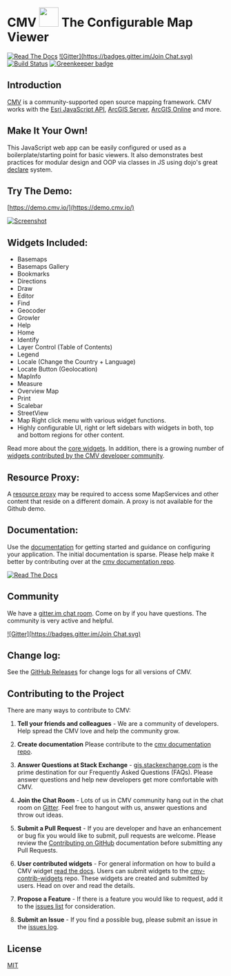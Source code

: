 # CMV <img src="https://cmv.io/images/rocket-logo.png" width="45" /> The Configurable Map Viewer

[![Read The Docs](https://img.shields.io/badge/docs-2.0.0--beta.1-brightgreen.svg?style=flat)](https://docs.cmv.io/) [![Gitter](https://badges.gitter.im/Join Chat.svg)](https://gitter.im/cmv/cmv-app?utm_source=badge&utm_medium=badge&utm_campaign=pr-badge&utm_content=badge) [![Build Status](https://travis-ci.org/cmv/cmv-app.svg?branch=master)](https://travis-ci.org/cmv/cmv-app) [![Greenkeeper badge](https://badges.greenkeeper.io/cmv/cmv-app.svg)](https://greenkeeper.io/)

## Introduction
[CMV](https://cmv.io/) is a community-supported open source mapping framework. CMV works with the [Esri JavaScript API](https://developers.arcgis.com/javascript/jsapi/3/), [ArcGIS Server](https://www.esri.com/software/arcgis/arcgisserver), [ArcGIS Online](https://arcgis.com/) and more.

## Make It Your Own!
This JavaScript web app can be easily configured or used as a boilerplate/starting point for basic viewers. It also demonstrates best practices for modular design and OOP via classes in JS using dojo's great [declare](https://dojotoolkit.org/reference-guide/1.9/dojo/_base/declare.html) system.

## Try The Demo:
[https://demo.cmv.io/](https://demo.cmv.io/)

[![Screenshot](https://cloud.githubusercontent.com/assets/200780/23583081/e38becbc-00ee-11e7-86da-13b0bf91ad8d.png)](https://demo.cmv.io/)

## Widgets Included:
- Basemaps
- Basemaps Gallery
- Bookmarks
- Directions
- Draw
- Editor
- Find
- Geocoder
- Growler
- Help
- Home
- Identify
- Layer Control (Table of Contents)
- Legend
- Locale (Change the Country + Language)
- Locate Button (Geolocation)
- MapInfo
- Measure
- Overview Map
- Print
- Scalebar
- StreetView
- Map Right click menu with various widget functions.
- Highly configurable UI, right or left sidebars with widgets in both, top and bottom regions for other content.

Read more about the [core widgets](https://docs.cmv.io/en/latest/widgets/). In addition, there is a growing number of [widgets contributed by the CMV developer community](https://github.com/cmv/cmv-contrib-widgets).

## Resource Proxy:
A [resource proxy](https://github.com/Esri/resource-proxy) may be required to access some MapServices and other content that reside on a different domain. A proxy is not available for the Github demo.

## Documentation:
Use the [documentation](https://docs.cmv.io/) for getting started and guidance on configuring your application. The initial documentation is sparse. Please help make it better by contributing over at the [cmv documentation repo](https://github.com/cmv/cmv-docs).

[![Read The Docs](https://img.shields.io/badge/docs-2.0.0--beta.1-brightgreen.svg?style=flat)](https://docs.cmv.io/)

## Community
We have a [gitter.im chat room](https://gitter.im/cmv/cmv-app). Come on by if you have questions. The community is very active and helpful.

[![Gitter](https://badges.gitter.im/Join Chat.svg)](https://gitter.im/cmv/cmv-app?utm_source=badge&utm_medium=badge&utm_campaign=pr-badge&utm_content=badge)

## Change log:
See the [GitHub Releases](https://github.com/cmv/cmv-app/releases) for change logs for all versions of CMV.

## Contributing to the Project

There are many ways to contribute to CMV:

1. __Tell your friends and colleagues__ - We are a community of developers. Help spread the CMV love and help the community grow.

2. __Create documentation__ Please contribute to the [cmv documentation repo](https://github.com/cmv/cmv-docs).

3. __Answer Questions at Stack Exchange__ - [gis.stackexchange.com](https://gis.stackexchange.com/tags/cmv) is the prime destination for our Frequently Asked Questions (FAQs). Please answer questions and help new developers get more comfortable with CMV.

4. __Join the Chat Room__ - Lots of us in CMV community hang out in the chat room on [Gitter](https://gitter.im/cmv/cmv-app/). Feel free to hangout with us, answer questions and throw out ideas.

5. __Submit a Pull Request__ - If you are developer and have an enhancement or bug fix you would like to submit, pull requests are welcome. Please review the [Contributing on GitHub](https://docs.cmv.io/en/latest/contribute/ContributingOnGitHub) documentation before submitting any Pull Requests.

6. __User contributed widgets__ - For general information on how to build a CMV widget [read the docs](https://docs.cmv.io/en/latest). Users can submit widgets to the [cmv-contrib-widgets](https://github.com/cmv/cmv-contrib-widgets) repo. These widgets are created and submitted by users. Head on over and read the details.

7. __Propose a Feature__ - If there is a feature you would like to request, add it to the [issues list](https://github.com/cmv/cmv-app/issues) for consideration.

8. __Submit an Issue__ - If you find a possible bug, please submit an issue in the [issues log](https://github.com/cmv/cmv-app/issues?state=open).

## License

[MIT](https://raw.githubusercontent.com/cmv/cmv-app/master/LICENSE)
